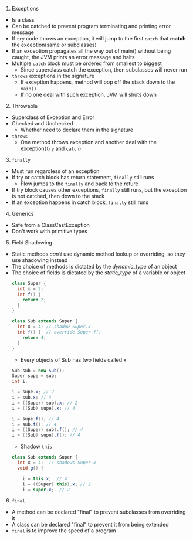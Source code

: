 1. Exceptions
  - Is a class 
  - Can be catched to prevent program terminating and printing error message
  - If `try` code throws an exception, it will jump to the first `catch` that **match** the exception(same or subclasses)
  - If an exception propagates all the way out of main() without being caught, the JVM prints an error message and halts
  - Multiple `catch` block must be ordered from smallest to biggest
    * Since superclass catch the exception, then subclasses will never run
  - `throws` exceptions in the signature
    * If exception happens, method will pop off the stack down to the `main()`
    * If no one deal with such exception, JVM will shuts down

2. Throwable
  - Superclass of Exception and Error
  - Checked and Unchecked
    * Whether need to declare them in the signature
  - `throws` 
    * One method throws exception and another deal with the exception(`try` and `catch`)

3. `finally`
  - Must run regardless of an exception
  - If try or catch block has return statement, `finally` still runs
    * Flow jumps to the `finally` and back to the reture
  - If try block causes other exceptions, `finally` still runs, but the exception is not catched, then down to the stack
  - If an exception happens in catch block, `finally` still runs

4. Generics
  - Safe from a ClassCastException
  - Don't work with primitive types

5. Field Shadowing
  - Static methods _can’t_ use dynamic method lookup or overriding, so they use shadowing instead
  - The choice of methods is dictated by the _dynamic_type_ of an object
  - The choice of fields is dictated by the _static_type_ of a variable or object
    ```java
    class Super {
      int x = 2;
      int f() {
        return 2;
      }
    }
    ```
    ```java
    class Sub extends Super {
      int x = 4; // shadow Super.x
      int f() {  // override Super.f()
        return 4;
      }
    }
    ```
    * Every objects of Sub has _two_ fields called x
    ```java
    Sub sub = new Sub();
    Super supe = sub;
    int i;
    ```
    ```java
    i = supe.x; // 2
    i = sub.x; // 4
    i = ((Super) sub).x; // 2
    i = ((Sub) supe).x; // 4
    ```
    ```java
    i = supe.f(); // 4
    i = sub.f(); // 4
    i = ((Super) sub).f(); // 4
    i = ((Sub) supe).f(); // 4
    ```
    * Shadow `this`
    ```java
    class Sub extends Super {
      int x = 4;  // shadows Super.x
      void g() {
    
        i = this.x;  // 4
        i = ((Super) this).x; // 2
        i = super.x;  // 2    
    ```

6. `final`
  - A method can be declared "final" to prevent subclasses from overriding it
  - A class can be declared "final" to prevent it from being extended
  - `final` is to improve the speed of a program
    
    

  
      
